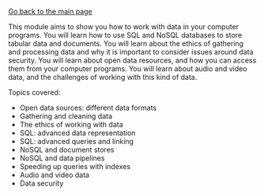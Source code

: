 [Go back to the main page](https://github.com/world-class/REPL)

This module aims to show you how to work with data in your computer programs. You will learn how
to use SQL and NoSQL databases to store tabular data and documents. You will learn about the
ethics of gathering and processing data and why it is important to consider issues around data
security. You will learn about open data resources, and how you can access them from your
computer programs. You will learn about audio and video data, and the challenges of working with
this kind of data.

Topics covered:

- Open data sources: different data formats
- Gathering and cleaning data
- The ethics of working with data
- SQL: advanced data representation
- SQL: advanced queries and linking
- NoSQL and document stores
- NoSQL and data pipelines
- Speeding up queries with indexes
- Audio and video data
- Data security
